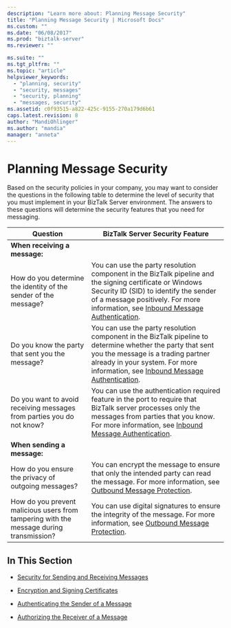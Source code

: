 ```yaml
---
description: "Learn more about: Planning Message Security"
title: "Planning Message Security | Microsoft Docs"
ms.custom: ""
ms.date: "06/08/2017"
ms.prod: "biztalk-server"
ms.reviewer: ""

ms.suite: ""
ms.tgt_pltfrm: ""
ms.topic: "article"
helpviewer_keywords: 
  - "planning, security"
  - "security, messages"
  - "security, planning"
  - "messages, security"
ms.assetid: c0f93515-a822-425c-9155-270a179d6b61
caps.latest.revision: 8
author: "MandiOhlinger"
ms.author: "mandia"
manager: "anneta"
---
```

# Planning Message Security
Based on the security policies in your company, you may want to consider the questions in the following table to determine the level of security that you must implement in your BizTalk Server environment. The answers to these questions will determine the security features that you need for messaging.  
  
|Question|BizTalk Server Security Feature|  
|--------------|-------------------------------------|  
|**When receiving a message:**||  
|How do you determine the identity of the sender of the message?|You can use the party resolution component in the BizTalk pipeline and the signing certificate or Windows Security ID (SID) to identify the sender of a message positively. For more information, see [Inbound Message Authentication](../core/inbound-message-authentication.md).|  
|Do you know the party that sent you the message?|You can use the party resolution component in the BizTalk pipeline to determine whether the party that sent you the message is a trading partner already in your system. For more information, see [Inbound Message Authentication](../core/inbound-message-authentication.md).|  
|Do you want to avoid receiving messages from parties you do not know?|You can use the authentication required feature in the port to require that BizTalk server processes only the messages from parties that you know. For more information, see [Inbound Message Authentication](../core/inbound-message-authentication.md).|  
|**When sending a message:**||  
|How do you ensure the privacy of outgoing messages?|You can encrypt the message to ensure that only the intended party can read the message. For more information, see [Outbound Message Protection](../core/outbound-message-protection.md).|  
|How do you prevent malicious users from tampering with the message during transmission?|You can use digital signatures to ensure the integrity of the message. For more information, see [Outbound Message Protection](../core/outbound-message-protection.md).|  
  
## In This Section  
  
-   [Security for Sending and Receiving Messages](../core/security-for-sending-and-receiving-messages.md)  
  
-   [Encryption and Signing Certificates](../core/encryption-and-signing-certificates.md)  
  
-   [Authenticating the Sender of a Message](../core/authenticating-the-sender-of-a-message.md)  
  
-   [Authorizing the Receiver of a Message](../core/authorizing-the-receiver-of-a-message.md)
